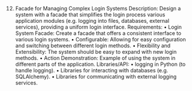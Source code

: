 12. Facade for Managing Complex Login Systems
Description:
Design a system with a facade that simplifies the login process
various application modules (e.g. logging into files, databases,
external services), providing a uniform login interface.
Requirements:
• Login System Facade: Create a facade that
offers a consistent interface to various login systems.
• Configurable: Allowing for easy configuration and
switching between different login methods.
• Flexibility and Extensibility: The system should be
easy to expand with new login methods.
• Action Demonstration: Example of using the system in
different parts of the application.
Libraries/API:
• logging in Python (to handle logging).
• Libraries for interacting with databases (e.g. SQLAlchemy).
• Libraries for communicating with external logging services.
